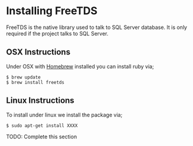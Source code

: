 # Installing FreeTDS

FreeTDS is the native library used to talk to SQL Server database. It is only required if the project
talks to SQL Server.

## OSX Instructions

Under OSX with [Homebrew](http://mxcl.github.com/homebrew/) installed you can install ruby via;

    $ brew update
    $ brew install freetds


## Linux Instructions

To install under linux we install the package via;

    $ sudo apt-get install XXXX

TODO: Complete this section
